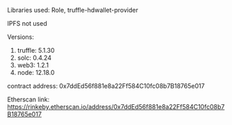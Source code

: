 Libraries used: Role, truffle-hdwallet-provider

IPFS not used

Versions:
1. truffle: 5.1.30
2. solc: 0.4.24
3. web3: 1.2.1
4. node: 12.18.0

contract address: 0x7ddEd56f881e8a22Ff584C10fc08b7B18765e017

Etherscan link: https://rinkeby.etherscan.io/address/0x7ddEd56f881e8a22Ff584C10fc08b7B18765e017

